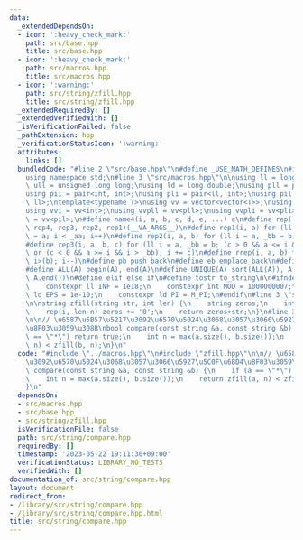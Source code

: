 ```yaml
---
data:
  _extendedDependsOn:
  - icon: ':heavy_check_mark:'
    path: src/base.hpp
    title: src/base.hpp
  - icon: ':heavy_check_mark:'
    path: src/macros.hpp
    title: src/macros.hpp
  - icon: ':warning:'
    path: src/string/zfill.hpp
    title: src/string/zfill.hpp
  _extendedRequiredBy: []
  _extendedVerifiedWith: []
  _isVerificationFailed: false
  _pathExtension: hpp
  _verificationStatusIcon: ':warning:'
  attributes:
    links: []
  bundledCode: "#line 2 \"src/base.hpp\"\n#define _USE_MATH_DEFINES\n#include <bits/stdc++.h>\n\
    using namespace std;\n#line 3 \"src/macros.hpp\"\n\nusing ll = long long;\nusing\
    \ ull = unsigned long long;\nusing ld = long double;\nusing pll = pair<ll, ll>;\n\
    using pii = pair<int, int>;\nusing pli = pair<ll, int>;\nusing pil = pair<int,\
    \ ll>;\ntemplate<typename T>\nusing vv = vector<vector<T>>;\nusing vvl = vv<ll>;\n\
    using vvi = vv<int>;\nusing vvpll = vv<pll>;\nusing vvpli = vv<pli>;\nusing vvpil\
    \ = vv<pil>;\n#define name4(i, a, b, c, d, e, ...) e\n#define rep(...) name4(__VA_ARGS__,\
    \ rep4, rep3, rep2, rep1)(__VA_ARGS__)\n#define rep1(i, a) for (ll i = 0, _aa\
    \ = a; i < _aa; i++)\n#define rep2(i, a, b) for (ll i = a, _bb = b; i < _bb; i++)\n\
    #define rep3(i, a, b, c) for (ll i = a, _bb = b; (c > 0 && a <= i && i < _bb)\
    \ or (c < 0 && a >= i && i > _bb); i += c)\n#define rrep(i, a, b) for (ll i=(a);\
    \ i>(b); i--)\n#define pb push_back\n#define eb emplace_back\n#define mkp make_pair\n\
    #define ALL(A) begin(A), end(A)\n#define UNIQUE(A) sort(ALL(A)), A.erase(unique(ALL(A)),\
    \ A.end())\n#define elif else if\n#define tostr to_string\n\n#ifndef CONSTANTS\n\
    \    constexpr ll INF = 1e18;\n    constexpr int MOD = 1000000007;\n    constexpr\
    \ ld EPS = 1e-10;\n    constexpr ld PI = M_PI;\n#endif\n#line 3 \"src/string/zfill.hpp\"\
    \n\nstring zfill(string str, int len) {\n    string zeros;\n    int n = str.size();\n\
    \    rep(i, len-n) zeros += '0';\n    return zeros+str;\n}\n#line 3 \"src/string/compare.hpp\"\
    \n\n// \u6587\u5B57\u5217\u3092\u6570\u5024\u3068\u3057\u3066\u5927\u5C0F\u6BD4\
    \u8F03\u3059\u308B\nbool compare(const string &a, const string &b) {\n    if (a\
    \ == \"*\") return true;\n    int n = max(a.size(), b.size());\n    return zfill(a,\
    \ n) < zfill(b, n);\n}\n"
  code: "#include \"../macros.hpp\"\n#include \"zfill.hpp\"\n\n// \u6587\u5B57\u5217\
    \u3092\u6570\u5024\u3068\u3057\u3066\u5927\u5C0F\u6BD4\u8F03\u3059\u308B\nbool\
    \ compare(const string &a, const string &b) {\n    if (a == \"*\") return true;\n\
    \    int n = max(a.size(), b.size());\n    return zfill(a, n) < zfill(b, n);\n\
    }\n"
  dependsOn:
  - src/macros.hpp
  - src/base.hpp
  - src/string/zfill.hpp
  isVerificationFile: false
  path: src/string/compare.hpp
  requiredBy: []
  timestamp: '2023-05-22 19:11:30+09:00'
  verificationStatus: LIBRARY_NO_TESTS
  verifiedWith: []
documentation_of: src/string/compare.hpp
layout: document
redirect_from:
- /library/src/string/compare.hpp
- /library/src/string/compare.hpp.html
title: src/string/compare.hpp
---
```

